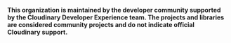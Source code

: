 **This organization is maintained by the developer community supported by the Cloudinary Developer Experience team. The projects and libraries are considered community projects and do not indicate official Cloudinary support.**
